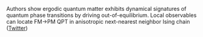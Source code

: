 
Authors show ergodic quantum matter exhibits dynamical signatures of quantum phase transitions by driving out-of-equilibrium. Local observables can locate FM-&gt;PM QPT in anisotropic next-nearest neighbor Ising chain ([Twitter](https://twitter.com/JoshuahHeath/status/1247904017725849600))
